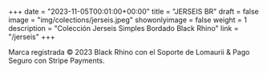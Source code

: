 +++
date = "2023-11-05T00:01:00+00:00"
title = "JERSEIS BR"
draft = false
image = "img/colections/jerseis.jpeg"
showonlyimage = false
weight = 1
description = "Colección Jerseis Simples Bordado Black Rhino"
link = "/jerseis"
+++

Marca registrada &copy; 2023 Black Rhino con el Soporte de Lomaurii &amp; Pago Seguro con Stripe Payments.